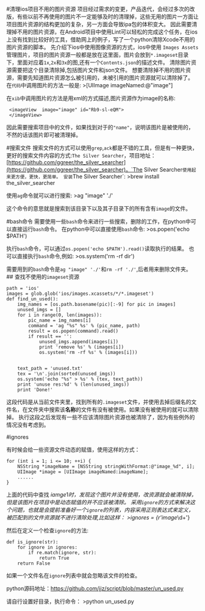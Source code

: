 #清理ios项目不用的图片资源 项目经过需求的变更，产品迭代，会经过多次的改版，有些以前不再使用的图片不一定能够及时的清理掉，这些无用的图片一方面让项目图片资源的结构更加的复杂，另一方面会导致ipa包的体积变大。 因此需要清理掉不用的图片资源，在Android项目中使用Lint可以轻松的完成这个任务，在ios上没有找到比较好的工具，借助网上的例子，写了一个python清除Xcode不用的图片资源的脚本。 先介绍下ios中使用图像资源的方式，ios中使用 `Images Assets`管理图片，项目的图片资源一般都是放在这里面，图片会放到`*.imageset`目录下，里面对应着`1x`,`2x`和`3x`的图,还有一个`Contents.json`的描述文件。 清除图片资源需要把这个目录清除掉,包括图片文件和json文件。 想要清除掉不用的图片资源，需要先知道图片资源怎么被引用的，未被引用的图片资源就可以清除掉了。 在`代码`中调用图片的方法一般是: >[UIImage imageNamed:@"image"]

在`xib`中调用图片的方法是用xml的方式描述,图片资源作为image的名称:

```
 <imageView  image="image" id="Rb9-sl-eQM">                
 </imageView>
```

因此需要搜索项目中的文件，如果找到对于的`"name"`，说明该图片是被使用的，不然的话该图片即可被清理掉。

#搜索文件 搜索文件的方式可以使用`grep`,`ack`都是不错的工具，但是有一种更快，更好的搜索文件内容的方式:`The Silver Searcher`，项目地址：[https://github.com/ggreer/the_silver_searcher](https://github.com/ggreer/the_silver_searcher)。`The Silver Searcher`使用起来更方便，更快，更简单。 安装`The Silver Searcher`: >brew install the_silver_searcher

使用`ag`命令就可以进行搜索: >ag "image" './'

这个命令的意思就是搜索到该目录下以及其子目录下的所有含有`image`的文件。

#bash命令 需要使用一些`bash`命令来进行一些搜索，删除的工作，在python中可以直接运行`bash`命令。 在python中可以直接使用`bash`命令: >os.popen('echo $PATH')

执行`bash`命令，可以通过`os.popen('echo $PATH').read()`读取执行的结果。 也可以直接执行`bash`命令,例如: >os.system('rm -rf dir')

需要用到的`bash`命令是`ag "image" './'`和`rm -rf './'`,后者用来删除文件夹。 ## 查找不使用的`imageset`资源

```
path = 'ios'
images = glob.glob('ios/images.xcassets/*/*.imageset')
def find_un_used():
    img_names = [os.path.basename(pic)[:-9] for pic in images]
    unused_imgs = []
    for i in range(0, len(images)):
        pic_name = img_names[i]
        command = 'ag "%s" %s' % (pic_name, path)
        result = os.popen(command).read()
        if result == '':
            unused_imgs.append(images[i])
            print 'remove %s' % (images[i])
            os.system('rm -rf %s' % (images[i]))


    text_path = 'unused.txt'
    tex = '\n'.join(sorted(unused_imgs))
    os.system('echo "%s" > %s' % (tex, text_path))
    print 'unuse res:%d' % (len(unused_imgs))
    print 'Done!'

```

这段代码是从当前文件夹里，找到所有的`.imageset`文件，并使用去掉后缀名的文件名，在文件夹中搜索该**名称**的文件有没有被使用。如果没有被使用的就可以清除掉。 执行这段之后发现有一些不应该清除图片资源也被清除了，因为有些例外的情况没有考虑到。

#ignores

有时候会给一些资源文件动态的赋值，使用这样的方式：

```
for (int i = 1; i <= 10; ++i) {
    NSString *imageName = [NSString stringWithFormat:@"image_%d", i];
    UIImage *image = [UIImage imageNamed:imageName];
    ......
}
```

上面的代码中查找 *iamge*1*时，发现这个图片并没有使用，改资源就会被清除掉，但是该图片在项目中是动态赋值的并不应该被清除。 采用`ignore`的方式来解决这个问题，也就是会提前准备好一个`ignore`的列表，内容采用正则表达式来定义，被匹配到的文件资源就不进行清除处理,比如这样： >ignores = {r'image*\d+'}

然后在定义一个检查`ignore`的方法:

```
def is_ignore(str):
    for ignore in ignores:
        if re.match(ignore, str):
            return True
    return False
```

如果一个文件名在`ignore`列表中就会忽略该文件的检查。

python源码地址：https://github.com/jjz/script/blob/master/un_used.py

请自行设置好目录，执行命令： >python un_used.py
